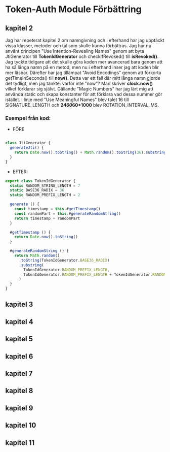 # Token-Auth Module Förbättring

## kapitel 2 

Jag har repeterat kapitel 2 om namngivning och i efterhand har jag upptäckt vissa klasser, metoder och tal som skulle kunna förbättras. Jag har nu använt principen "Use Intention-Revealing Names" genom att byta JtiGenerator till **TokenIdGenerator** och checkIfRevoked() till **isRevoked()**. Jag tyckte tidigare att det skulle göra koden mer avancerad bara genom att ha så långa namn på en metod, men nu i efterhand inser jag att koden blir mer läsbar. Därefter har jag tillämpat "Avoid Encodings" genom att förkorta getTimeInSeconds() till **now()**. Detta var ett fall där mitt långa namn gjorde det tydligt, men jag tänkte: varför inte "now"? Man skriver **clock.now()** vilket förklarar sig självt. Gällande "Magic Numbers" har jag lärt mig att använda static och skapa konstanter för att förklara vad dessa nummer gör istället. I linje med "Use Meaningful Names" blev talet 16 till SIGNATURE_LENGTH och **24*60*60*1000** blev ROTATION_INTERVAL_MS.

### Exempel från kod:

- FÖRE

```javascript

class JtiGenerator {
  generateJti() {
    return Date.now().toString() + Math.random().toString(36).substring(2, 9)
  }
}

```

- EFTER:

```javascript
export class TokenIdGenerator {
  static RANDOM_STRING_LENGTH = 7
  static BASE36_RADIX = 36
  static RANDOM_PREFIX_LENGTH = 2

  generate () {
    const timestamp = this.#getTimestamp()
    const randomPart = this.#generateRandomString()
    return timestamp + randomPart
  }

  #getTimestamp () {
    return Date.now().toString()
  }

  #generateRandomString () {
    return Math.random()
      .toString(TokenIdGenerator.BASE36_RADIX)
      .substring(
        TokenIdGenerator.RANDOM_PREFIX_LENGTH,
        TokenIdGenerator.RANDOM_PREFIX_LENGTH + TokenIdGenerator.RANDOM_STRING_LENGTH
      )
  }
}
```

## kapitel 3

## kapitel 4 

## kapitel 5 

## kapitel 6 

## kapitel 7 

## kapitel 8 

## kapitel 9 

## kapitel 10 

## kapitel 11